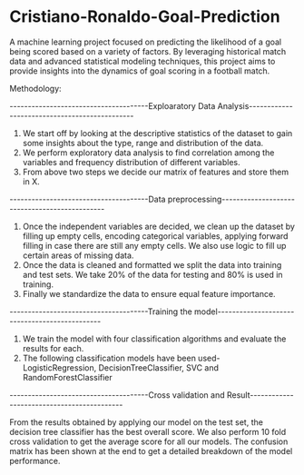# Cristiano-Ronaldo-Goal-Prediction
A machine learning project focused on predicting the likelihood of a goal being scored  based on a variety of factors. By leveraging historical match data and advanced statistical modeling techniques, this project aims to provide insights into the dynamics of goal scoring in a football match.

Methodology:

--------------------------------------Exploaratory Data Analysis----------------------------------------------

1. We start off by looking at the descriptive statistics of the dataset to gain some insights about the type, range and distribution of the data.
2. We perform exploratory data analysis to find correlation among the variables and frequency distribution of different variables.
3. From above two steps we decide our matrix of features and store them in X.

--------------------------------------Data preprocessing----------------------------------------------

1. Once the independent variables are decided, we clean up the dataset by filling up empty cells, encoding categorical variables, applying forward filling in case there are still any empty cells. We also use logic to fill up certain areas of missing data.
2. Once the data is cleaned and formatted we split the data into training and test sets. We take 20% of the data for testing and 80% is used in training.
3. Finally we standardize the data to ensure equal feature importance.

--------------------------------------Training the model----------------------------------------------

1. We train the model with four classification algorithms and evaluate the results for each.
2. The following classification models have been used- LogisticRegression, DecisionTreeClassifier, SVC and RandomForestClassifier

--------------------------------------Cross validation and Result-------------------------------------------

From  the results obtained by applying our model on the test set, the decision tree classifier has the best overall score. We also perform 10 fold cross validation to get the average score for all our models. The confusion matrix has been shown at the end to get a detailed breakdown of the model performance.
